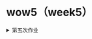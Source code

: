 # wow5（week5）
<details><summary>第五次作业</summary>

## 图文呈现

### 学术圈对“未成年人犯罪”的关注，并不“象牙塔”！

10月20日，大连一10岁女孩小琪被同小区13岁男孩蔡某某杀害。蔡某某因未满14周岁，未达到法定刑事责任年龄，依法不予追究刑事责任。经公安机关批准，于10月24日依法对其进行收容教养。

因事态过于严重，无论现实生活还是网络空间，民众对此结果多表示不满。各界普遍将目光聚焦于法定的刑事责任年龄。恰逢未成年人保护法修法之年，此案也引发了各界对相关问题的讨论。<b>10月26日审议的预防未成年人犯罪法修订草案中，即包含学界和民间所呼吁的分级预防和细化教育矫治措施。</b>

面对此类事件，往往不缺来自学界的声音。但因学者们常常致力于学术，所发表意见、看法总被诟病“过于象牙塔①，难以贴合实际”。1999年11月1日起，首部《中华人民共和国预防未成年人犯罪法》正式实施。近20年来，我国学界对“未成年人犯罪”这一话题的关注度如何？学界对“未成年人犯罪”的关注点发生了怎样的沿革？<b>真的过于“象牙塔”吗？</b>

带着这些问题，笔者分析了1999年起至2018年底整整20年间中国知网（CNKI）文献关键词中包含“未成年人犯罪”和“刑事责任年龄”的中文文献的数据，试从文献发表量、文献关键词等角度来观学术视域下的“未成年人犯罪”。

- <b>20年来，学界对“未成年人犯罪”这一话题的关注并不缺位</b>

20年间，在关键词中含有“未成年人犯罪”的文献共有3754篇。相比于总共的3866篇，这20年间所发表的相关文献数量占比高达97.10%。由此可见，<b>近20年来学界对“未成年人犯罪”的关注度之高。</b>

当然，学界对该话题的关注度也并非呈逐年上升的态势，在2013年，相关文献发表数达到顶峰，为358篇。除此之外，在2001年、2008年、2016年分别达到小的高峰。

![image](https://github.com/wow-127/wow1/blob/master/%E4%B8%80%E5%9B%BE3.png)

2013年达到前所未有的峰值，跟业界的动态不无关系。2012年3月14日，第十一届全国人民代表大会第五次会议表决通过对《中华人民共和国刑事诉讼法》的修改；2012年10月26日第十一届全国人民代表大会常务委员会第二十九次会议完成对《中华人民共和国预防未成年人犯罪法》、《中华人民共和国未成年人保护法》的修正，三项法律均自2013年1月1日起施行。这三部法律的调整，极大程度上促成了2013年的文献高峰。笔者分析2013年的358篇文献，不难发现其中有多篇谈到《刑事诉讼法》中关于“未成年人犯罪”新增设的“附条件不起诉制度”。 

相比于对“未成年人犯罪”的讨论，学界对于“刑事责任年龄”的讨论则相对较少。但近年来，“未成年人犯罪”的恶性事件不断增多，如两年内已发生的3起“少年弑母案”，且逐渐呈现低龄化趋势，更多的学者认识到当前法律存在的漏洞，开始关注“刑事责任年龄”这一话题。通过知网数据可以观察到，2019年相关文献的发表量已超过2018年，知网预测值为“115”，或可迎来新的高峰。

由此可见，20年来，学界对于“未成年人犯罪”的关注一直处在与业界联动的状态，并未出现缺位。

- <b>20年来，学界对于“未成年人犯罪”的关注点并不偏颇</b>

<b>对于“未成年人犯罪”这一话题的关注度不缺失，只能说明学界“在场”，并不能说学界在“控场”，是否“象牙塔”还要看其关注点是否准确。</b>

在20年间发表的3754篇文献的所有关键词中，剔除“未成年人犯罪”，剔除出现频率低于30的关键词，得到如下的图表。从中可以清楚看到20年来学界对“未成年人犯罪”的关注多集中在“犯罪预防”“犯罪原因”“对策”等方面，这也是一直以来社会在“未成年人犯罪”这一议题上持续关注的几个方面。

![image](https://github.com/wow-127/wow1/blob/master/%E4%BA%8C%E5%9B%BE1.png)

在近来引起关注的“刑事责任年龄”、2011年列入《中华人民共和国刑法》的“社区矫正”、2013年起确立的“附条件不起诉”制度等议题方面，学界也紧跟时代发展，有着较多的研究。可以说，学界和业界一直保持着双向的互动。学界在“未成年人犯罪”这一话题的讨论中，关注原有议题的同时，也紧跟着业界的实践，关注新生的议题。关注点始终“在线”。

20年来，学界对“未成年人犯罪”的关注没有缺失，关注点一直“在线”。象牙塔视域下对“未成年人犯罪”的关注，也就不“象牙塔”了。


<b>注：</b>

①“象牙塔”：意为超脱现实社会，远离生活之外，躲进孤独舒适的个人小天地，凭借头脑从事写作活动。
  
## 过程步骤:

<b>1、信息、数据搜集</b>

整个信息、数据搜集大概分为三个步骤:

首先是在未确定选题方向的情况下，进行漫无目的地寻找。搜索各数据平台、门户网站，发现关于“未成年人犯罪”的数据非常少，较多的数据是出现在新闻报道中，且相对较为零散，不具有统一性。

由此便想着先确定选题，但在数据极少的情况下确定选题是很困难的，便想着通过搜集资料来拓展自己的视野同时拓宽思维。在以“未成年人犯罪”为关键词进行检索之后，查找了几篇相关的论文。之后便想到为什么不去知网上面找呢？相对来说其更丰富且更加权威。

在搜寻过程中，便观察到了知网上现成的数据，还有一些相对简单的可视化，突然想到之前看到过有专人所进行的文献统计研究，便想着要是能从文献的数据变化观测到“未成年人犯罪”的相关话题，或许也是一个不错的选题。由此便确定了知网这一数据来源，到我眼前的还是一个数据库。

<b>2、选题角度确立的过程</b>

在找到合适的数据库之后，我开始思考选题角度，围绕学术对“未成年人犯罪”的关注有什么值得一论呢？在解决这一问题之前，我先对知网的数据获取、内容检索、数据可视化进行了深度的学习了解。在这一过程中，我发现学界对于“未成年人犯罪”的讨论还是有一定规律可寻的。由此便想到从这些规律入手，来看学界对“未成年人犯罪”这一话题的讨论。进而聚焦到“学界”这个名词，“学界”有什么特殊的？我所知道的是常言学界的学者都是处在“象牙塔”之中。进而思考，学界在“未成年人犯罪”这一话题上也是如此吗？我要一探究竟，通过数据来看看学界是不是缺乏关注、是不是关注得不到位。

<b>3、数据分析和呈现的考虑与步骤</b>

-数据分析：知网数据已经有了一个比较清晰的数据库，我根据规范的检索步骤：选定“关键词”，以“未成年人犯罪”“刑事责任年龄”为关键词进行检索，剔除外文文献，从中截取了1999-2019年所需的数据，在数据清理过后进行分析。图二所需数据在知网平台也有相关统计，根据实际，人为剔除了“未成年人犯罪”这一超高频词汇以及频次低于30的短语词汇，在此基础上，也方便了可视化的呈现。

-数据可视化呈现：图片的主色调为：蓝色-红色-棕色，较为协调。

图一反映的是相关文献发表数量随年份的变化情况，用常规的折线图便可较好的呈现主要内容。同时把“未成年人犯罪”和“刑事责任年龄”放到一起讨论，可以形成整体的对比效果。通过标注峰值，也便于提炼出关键信息。

图二反映的是20年来相关文献的关注点，通过词频可视化可以清晰地看出重要的关注点。同时根据短语不同的含义进行三组分类，也便于观测出关键信息。

## 信息、数据来源：

1、中国知网（CNKI）：https://kns.cnki.net/kns/brief/default_result.aspx

2、谷歌搜索词条：

《中华人民共和国未成年人保护法》
中国人大网：http://www.npc.gov.cn/wxzl/gongbao/2013-02/25/content_1790872.htm

《中华人民共和国预防未成年人犯罪法》
中国人大网：http://www.npc.gov.cn/wxzl/gongbao/2000-12/07/content_5004741.htm

《中华人民共和国刑事诉讼法》
中国人大网：http://www.npc.gov.cn/wxzl/gongbao/2012-05/29/content_1728266.htm

3、澎湃新闻：https://thepaper.cn/newsDetail_forward_4791263
  
<details/>

# wow4（week4）
<details><summary>第四次作业</summary>

## 图文呈现

<b>上海实行生活垃圾分类回收，难在哪里？<b/>
                       
2019年1月31日，上海市十五届人大二次会议表决通过<b>《上海市生活垃圾管理条例》(以下简称《条例》)<b/>，并于7月1日正式开始实施。这意味着上海市生活垃圾全程分类迈入“法治时代”，由此也引起了全国各省市实行生活垃圾分类的连锁效应。给生活垃圾分类并合理回收处理，说起来容易，做起来却并不容易。<b>那么上海实行生活垃圾分类回收，难在哪里呢？<b/>

- <b>生活垃圾产生量大<b/>

生活垃圾能够顺利回收，有着主观和客观两方面的影响。主观层面，市民有没有垃圾分类回收的意识，有没有意识从源头来减少生活垃圾的产出？这些都对生活垃圾的回收带来影响。从统计层面来讲，市民有没有垃圾分类回收的意识，并没有统一的指标可以测量。但每年甚至每天的人均生活垃圾产出量却可以通过官方统计得到相应的数据。

通过分析2008至2017年上海市每年人均生活垃圾产出量，可以看出自2011年，上海市每年的人均生活垃圾产出量都在上升，且近两年上升明显。

![image](https://github.com/wow-127/Week1-zuoye/blob/master/2222.png)

以2017年的数据为例，上海市常住人口2418.33万人，全年产出生活垃圾900万吨，<b>每人每年产出生活垃圾约372Kg<b/>；与很早实行垃圾分类的日本首都东京都相比，东京都2017年常住人口（参与垃圾分类回收人员）为1362.70万人，全年产出生活垃圾441.7万吨，<b>每人每年产出生活垃圾约324Kg<b/>.，虽然差别不算太大，但整体上，2017年，上海每位市民比东京每位市民多产出垃圾96斤。由此看来，提升每位市民的环保意识，赶上这96斤垃圾的差距，还有很长一段路要走。

- <b>生活垃圾完全无害化处理仍较困难<b/>

除了垃圾产出环节，垃圾回收处理环节也是重要一环。分析国家统计局的垃圾清运数据，上海市2017年生活垃圾清运量为743.1万吨，生活垃圾无害化处理量也为743.1万吨，如此看来，上海市2017年生活垃圾无害化率为100%，在全国名利前茅，甚至超过其他几个直辖市。但是，上海市市容管理局统计的2017年生活垃圾产出总量为900万吨。国家统计局标准认为“生活垃圾产生量不易取得，可用清运量代替”，如果双方数据均可靠，可以理解为有156.9万吨垃圾并未进行最终的无害化处理。以此标准计算，2017年上海市生活垃圾无害化率仅为<b>82.6%<b/>，同时期的东京，生活垃圾在经过多次回收处理后，无害化处理率可达<b>99.9%<b/>。

![image](https://github.com/wow-127/Week1-zuoye/blob/master/1111.jpg)

据最新统计数据，上海市共有15个大型生活垃圾无害化处理厂，基本满足上海市整体的生活垃圾无害化处理。截止2017年底，共有32247处生活垃圾收集点，可用盛废物箱86246个，随着垃圾分类开始“定时定点”，生活垃圾收集点、废物箱或有减少趋势。垃圾分类的开展，就要淘汰或改造原本的垃圾转运车，上海市现已投放干垃圾车辆4000台，湿垃圾专用车920台，有害垃圾专用车16台。垃圾分类工作做好了，后期垃圾分类处理也要跟得上，这就需要在垃圾分类处理的硬件上下功夫了。只有这样，上海市实现生活垃圾完全无害化才有可能。

<b>注：<b/>
- 本条例所称的生活垃圾，是指在日常生活中或者为日常生活提供服务的活动中产生的固体废弃物以及法律、行政法规规定视为生活垃圾的固体废弃物。

- 生活垃圾清运量 指报告期收集和运送到各生活垃圾处理厂(场)和生活垃圾最终消纳点的生活垃圾数量。生活垃圾指城市日常生活或为城市日常生活提供服务的活动中产生的固体废物以及法律行政规定的视为城市生活垃圾的固体废物。包括：居民生活垃圾、商业垃圾、集市贸易市场垃圾、街道清扫垃圾、公共场所垃圾和机关、学校、厂矿等单位的生活垃圾。

- 生活垃圾无害化处理率 指报告期生活垃圾无害化处理量与生活垃圾产生量的比率。在统计上，由于生活垃圾产生量不易取得，可用清运量代替。计算公式为：

- 每年人均生活垃圾产出量 = 每年生活垃圾产出量 / 每年常住人口

## 数据来源：

1、《2018年上海统计年鉴》，上海市统计局
链接：http://tjj.sh.gov.cn/html/sjfb/201901/1003014.html

2、《2018年中国统计年鉴》，国家统计局
链接：http://www.stats.gov.cn/tjsj/ndsj/2018/indexch.htm

3、《日本的废物处理（平成29年度版）》，日本统计局
链接：http://www.stat.go.jp/

4、垃圾分类硬件设备——上海市市容管理局

## 参考资料：
1、《上海市生活垃圾管理条例》
链接：http://www.shanghai.gov.cn/nw2/nw2314/nw2319/nw12344/u26aw58275.html

2、《日本垃圾分类手册》
链接：https://m.book118.com/html/2018/0804/5234313021001304.shtm

3、上海垃圾分类执法三周数据出炉  看看新闻
链接：http://m.kankanews.com/n/1_8929064.html?utm_source=Baidu

4、2019年上半年上海市垃圾分类发展现状分析  中国产业信息网
链接：https://m.chyxx.com/view/787497.html


## 数据收集过程：

数据收集的过程大致是跟着选题的思路来的。提到垃圾，最先想到的便是“<b>上海垃圾分类<b/>”，因此有意要做一个关于垃圾分类的选题。但国内垃圾分类刚刚实行不久，相关的统计数据并不全面，便想到找一个国外实行垃圾分类较好的、跟上海有一定可比性的城市来做对比。日本刚好合适，因此最先去日本国家统计局找了关于“垃圾”的一些数据库，通过“时间”“关键词：垃圾”的分类筛选，找到最新的数据库是《日本的废物处理（平成29年度版）》，也即2017年度的数据。官网可以方便的下载PDF文档，下载之后通过软件进行转译，通篇阅读后，选取其中统计的东京都的数据进行分析。

接着查找国内的数据，先通过“垃圾”作为关键词进行检索。在国家统计局网站，关于“垃圾”的数据仅有《中国统计年鉴》中“资源与环境”部分有关于生活垃圾的少量数据；考虑到选题从“上海垃圾分类”切入，因此又前往上海市统计局进行相关数据的查询，以“垃圾”作为关键词，最先得到的是关于“垃圾分类”的新闻资讯还有关于居民进行“垃圾分类”满意度调查的文件，并无关于“垃圾”的相关数据库，进而翻阅《2018年上海统计年鉴》，才在其中找到关于生活垃圾和人口的部分数据。在Excel中进行关键数据的手动录入，进行相关的清理分析，得到需要的源数据。同时，在谷歌浏览器以“上海市垃圾分类数据”为关键词进行检索，得到关于上海市垃圾分类的一些新闻报道，通过其中引用的一些数据，找到源数据，如“干湿垃圾清运量”、“干湿垃圾车的投放量”等等。

期间也查看了纽约市政府网站，寻找关于垃圾分类回收的相关数据，不过此部分数据并未用上。

整个数据搜集过程，也让我发现，可能真的是因为实行垃圾分类回收时间比较久，日本统计局在垃圾回收方面，每年有着专门的年度报告，而我国在这方面还相对欠缺，相关数据统计略显粗糙。

## 数据分析和呈现步骤：

数据分析的过程大致跟着选题中想要探讨的问题延伸开来。上海市垃圾分类引起了很大的关注度，希望能够通过数据告诉读者上海市垃圾分类还要往哪些方面努力。

《2018年上海统计年鉴》有近30年来每年的生活垃圾统计数据，但是垃圾总量的变化多与每年常住人口的数量有关，便想到再从年检中找到关于人口的数据，截取近10年的数据，也即2008~2017年，将两个数据录入到excel表格中，通过计算得到每年人均生活垃圾产出量，这一数据相对来说更具有代表性，且与日本东京的数据具有可对比性。这一数据较为简单，通过图表呈现每年的数据走势即可，将源数据导入Tableau，利用它生成了正文的图一。

垃圾分类工作，一个是最初产出垃圾的环节，另一个则是回收处理垃圾的环节。整个数据搜集下来，关于上海市垃圾分类的数据并不多，《2018年中国统计年鉴》有各省、自治区、直辖市的生活垃圾无害化处理的相关数据，便考虑通过此数据来分析上海市生活垃圾处理的现状，但分析过程中，笔者发现上海市市容管理局和国家统计局统计的数据有些出入，通过分析统计指标，可以看出两者应均为真实数据，国家统计局选择了较为保守的“生活垃圾清运量”来代替“生活垃圾产生量”，上海市市容管理局则采用了后者。在数据呈现过程中，选择了“生活垃圾无害化处理率”这一指标，因为其有可比性。最初尝试使用矩形树图呈现这一数据，但因为数据间的差距较小，通过颜色不易进行区分，便最终尝试通过扇形玫瑰图来呈现，呈现国家统计局的数据，上海的无害化处理名列前茅，通过扇形玫瑰图可以清晰地看出这一趋势。但实际数据与日本东京相比，还有较大差距，这一部分数据在文字分析中进行了呈现。

除了图表呈现之外，生活垃圾清运设备方面的数据相对较为零散，但又是解释本题不可缺少的部分，便在文字中进行了呈现。


## 选择报道角度的思考过程：

“垃圾分类”这个词在今年算是比较火的。上海市垃圾分类的开展，引起了全国各省市的连锁反应，纷纷开始实行垃圾分类。可以说上海市是目前大城市中垃圾分类工作做得最好的，但往往“只有更好，没有最好”。笔者便思考“上海市垃圾分类回收工作，还有怎么变得更好呢？或者说现在在哪些方面存在欠缺呢？”想要回答这一问题，便要考虑到垃圾分类回收工作的全过程。从市民开始垃圾分类到分类的垃圾得到有效处理，每一环节都至关重要。市民层面，垃圾分类回收的意识不好通过数据进行呈现，但扔垃圾的数量是可以测量的，垃圾越多，垃圾分类的工作量就越大，这些还都是主观层面的问题；接着垃圾得到初步回收，生活垃圾清运、垃圾无害化处理，每个环节都需要完备的硬件配套设施。一方面可以通过实际统计的硬件数量进行呈现，另一方面通过最终的“生活垃圾无害化处理率”可以反映出当前上海的生活垃圾无害化处理能力，这算是生活垃圾分类的最终端，只有这一环节完备，生活垃圾分类才能真正发挥其价值。

当然，只谈上海市垃圾分类并不能说明太多问题，便想着跟当前世界上垃圾分类工作做得比较好的一些城市做对比，来看看上海市垃圾分类在哪些方面还可以进一步完善。因为日本垃圾分类工作实行较早，现已十分成熟，且东京虽没有上海人口多，但都称得上是国际大都市，人口构成也相近。

由此，便可以比较清晰的来回答题目中提到的问题：“上海实行生活垃圾分类回收，难在哪里？”

<details/>

# wow3（week3）
<details><summary>第三次作业</summary>
  
## Kaggle公开数据集：LGBT_Survey_DailyLife

- 链接：
https://www.kaggle.com/ruslankl/european-union-lgbt-survey-2012

- 数据集说明：

FRA（基本权利局）进行了一项<b>在线调查</b>，以确定居住在欧洲联盟和克罗地亚的女同性恋，男同性恋，双性恋和变性者（LGBT）人如何体验其基本权利的实现。调查产生的证据将支持制定更有效的法律和政策，以打击歧视，暴力和骚扰，改善全社会的平等待遇。在2009年第一份FRA报告关于基于性取向或性别认同的恐同症和歧视的FRA报告之后，这种在整个欧盟范围内进行调查的需求变得显而易见，因为该报告强调了缺乏可比数据。然后，欧盟委员会要求FRA收集整个欧盟在此问题上的可比数据。 FRA以在线调查的形式组织了数据收集，涵盖了所有欧盟成员国和克罗地亚。受访者年龄在18岁以上，并且匿名地将自己标识为女同性恋，男同性恋，双性恋或变性者。该调查已于2012年4月至7月在线提供所有23种欧盟官方语言（爱尔兰除外）以及加泰罗尼亚语，克罗地亚语，卢森堡语，俄语和土耳其语的可用信息。共有93,079名LGBT人员完成了调查。 FRA内部专家设计了这项调查，该调查由盖洛普（Gallup）实施，盖洛普是大规模调查的市场领导者之一。此外，包括ILGA-欧洲（欧洲国际女同性恋，男同性恋，双性恋，跨性别者和跨性别者协会地区）和跨性别者欧洲组织（TGEU）在内的民间社会组织提供了有关如何以最佳方式对待LGBT人群的建议。

## 数据处理说明：

本次我主要就样本的“CountryCode”和“subset：Bisexual men、	Bisexual women、	Gay	Lesbian、	Transgender”两个基本属性进行了分析，即各个国家或地区的样本中LGBT的具体分布。

## 使用工具及使用体会：

### Excel：

- 数据透视表：

![image](https://github.com/wow-127/Week1-zuoye/blob/master/1.png)

- 可视化呈现：面积堆叠图and条形堆叠图

![image](https://github.com/wow-127/Week1-zuoye/blob/master/2.png)
![image](https://github.com/wow-127/Week1-zuoye/blob/master/3.png)

- 使用体会：
Excel:生成条形堆叠图and面积堆叠图

* 优点:使用Excel最直观的感受是它很方便数据分析，在分析过程中利用<b>数据透视表</b>，得到想要的数据列表。在可视化方面，Excel可以直接根据数据生成图表，得到直观的可视化图片，也可根据具体内容设计图表、标题等。
* 缺点:可视化的图表不够美观，配色和图表形式缺乏美感；且可以可视化的图表类型并不多，都是最基本的折线图、条形图等。本次可视化呈现，在Excel里能比较好呈现的便是条形堆叠图和面积堆叠图。

### tableau（国外）:

- 可视化呈现：矩形树图

![image](https://github.com/wow-127/Week1-zuoye/blob/master/4.png)

- 使用体会：
使用tableau生成矩形树图，这是我首次使用这个可视化工具，直观感受是这个工具好强大。利用这个工具，一方面可以直接把源数据全部导入，在数据分析方面十分便捷；另一方面，在数据可视化方面，有着多种多样的呈现图表，其中比较吸引我的是地图呈现和一些比较新颖的图。但由于首次使用，对有些功能还不是特别熟悉，比如调整图中的标签大小等。考虑到本次我要做的是样本中国家地区和LGBT人群的分布情况，在LGBT的子集中，需要在图表中<b>既呈现出属性又呈现出数值</b>。tableau中十分人性化的设置了这个选项栏，然后我试着尝试使用比较新颖的矩形树图来呈现两者之间的关系，但是因为各数据间差异不算大，所以可视化效果虽然好看但对于内容的表达不是特别清晰。

* 优点：便于数据分析和呈现数据可视化
* 缺点：有使用期限，这一点不太好。

### Hanabi

- 可视化呈现：桑基图

![image](https://github.com/wow-127/Week1-zuoye/blob/master/5.jpg)

- 使用体会
Hanabi是比较早就知道的一个国内的可视化工具，对其比较了解。考虑到我打算呈现的数据关系，采用了桑基图。可以直观的看出，在这次的在线调查中，样本中LGBT人数控制的还是比较合理的。

* 优点：在数据可视化方面，可以呈现出比较美观且合理的图表
* 缺点：难以在工具中完成数据分析，对于数据的整洁性要求比较高，很多情况下，这个可视化工具要结合Excel或spss等数据分析工具来完成可视化的工作。

</details>

# wow2（week2）
<details><summary>第二次作业</summary>
  # 我国有哪些关于公共数据开放的条例或法规？
- 1.《上海市公共数据开放暂行办法》
信源：上海市人民政府网站

链接：http://www.shanghai.gov.cn/nw2/nw2314/nw2319/nw2407/nw45024/u26aw62638.html
- 2.《贵阳市大数据安全管理条例》
信源：贵阳市人大常委会办公厅官网

链接：https://www.gysrd.gov.cn/News_show.aspx?xid=3&lmid=203&&nid=8667

- 3.《全国人大常委会关于加强网络信息保护的决定》
信源：中国人大网

链接：http://www.npc.gov.cn/wxzl/gongbao/2013-04/16/content_1811077.htm

- 4.《电信和互联网用户个人信息保护规定》
信源：中华人民共和国工业和信息化部官网

链接：http://www.miit.gov.cn/n1146295/n1652858/n7280902/c3554785/content.html

- 5.《促进大数据发展行动纲要》
信源：中国政府网-国务院

链接：http://www.gov.cn/zhengce/content/2015-09/05/content_10137.htm

- 6.《中华人民共和国网络安全法》
信源：中国人大网

链接：http://www.npc.gov.cn/npc/c30834/201611/270b43e8b35e4f7ea98502b6f0e26f8a.shtml

- 7.《国家网络空间安全战略》
信源：中共中央网络安全和信息化委员会办公室

链接：http://www.cac.gov.cn/2016-12/27/c_1120195926.htm

- 8.《中华人民共和国政府信息公开条例》
信源：中国政府网-国务院

链接：http://www.gov.cn/zhengce/content/2019-04/15/content_5382991.htm

- 9.贵州省人民政府印发《关于加快大数据产业发展应用若干政策的意见》、《贵州省大数据产业发展应用规划纲要(2014—2020年)》的通知（黔府发〔2014〕5号）
信源：贵州省人民政府官网

链接：http://www.guizhou.gov.cn/zwgk/zcfg/szfwj_8191/qff_8193/201709/t20170925_821985.html

# 国内外有哪些数据开放平台？
- 1.中华人民共和国国家统计局及各省统计局
囊括各类政府数据

链接：http://www.stats.gov.cn/

- 2.中国互联网络信息中心（CNNIC）
关于互联网的相关数据，基本在这里都可以找到，且比较权威

链接：http://www.cnnic.net.cn/

- 3.阿里指数
最权威的电商行业价格、供应、采购趋势分析平台

链接：http://index.1688.com/

- 4.微博媒体矩阵势力榜
评估不同矩阵团体之间的媒体微博账号，比较权威

链接：https://v6.bang.weibo.com/xmt

- 5.艾瑞网
聚合互联网数据资讯

链接：http://www.iresearch.cn/mindex.shtml

- 6.世界各国经济指标
囊括世界各国的各类经济指标。在涉及到国家区域间的数据对比时，值得参考。

链接：https://zh.tradingeconomics.com/indicators

- 7.Data World
注册登录后可以直接搜索，有来自全世界比较丰富的数据

链接：https://data.world/

- 8.World Bank Open Data
除了提供数据外，还有交互呈现

链接：https://data.worldbank.org/

# 2012-2018年我国各季度GDP增速

- 统计指标：国内生产总值当季值（亿元）

- 数据页面：

![image](https://github.com/wow-127/Week1-zuoye/blob/master/36ebfabce47ce08c82f0bbcb205f40f.png)

![image](https://github.com/wow-127/Week1-zuoye/blob/master/2cb67cde3ae1b143eca24403eff30c4.png)

![image](https://github.com/wow-127/Week1-zuoye/blob/master/fa8d686f970671f64af78b0ba5f743a.png)

![image](https://github.com/wow-127/Week1-zuoye/blob/master/d3992088d71e200e64db79507cb103f.png)

![image](https://github.com/wow-127/Week1-zuoye/blob/master/cdd74d751079567dd309a033c9e2db4.png)

![image](https://github.com/wow-127/Week1-zuoye/blob/master/b6a6f02a52073e9a8cfd6f97717f181.png)

![image](https://github.com/wow-127/Week1-zuoye/blob/master/97f725011c7c03b896d4f8ee093031b.png)

![image](https://github.com/wow-127/Week1-zuoye/blob/master/534582dde6c14b24f1e10731b20526c.png)

![image](https://github.com/wow-127/Week1-zuoye/blob/master/3c14c0c1e82e0b6c0ced48bf2901e5a.png)


- 计算步骤：

2012-2013年第一季度：
（2013第一季度值-2012年第一季度值）/2012第一季度值

以此类推，即可

- 答案：

![image](https://github.com/wow-127/Week1-zuoye/blob/master/36ebfabce47ce08c82f0bbcb205f40f.png)

可视化呈现：
![image](https://github.com/wow-127/Week1-zuoye/blob/master/4626938b4e491b52c3fc435e1eb2566.png)

</details>


# wow(week1)
<details><summary>第一次作业</summary>
## 作业1-个人数据及手绘图片

### 个人每日消费数据

- 日期  时间（24h）	 金额	 类别
- 2019/9/23 7:47	     2.00 	食品
- 2019/9/23	9:47	     12.00 	食品
- 2019/9/23	12:05	    19.00 	食品
- 2019/9/23	15:11	     0.20 	打印
- 2019/9/23	15:32	2.00 	食品
- 2019/9/23	18:36	27.00 	食品
- 2019/9/24	12:17	15.00 	食品
- 2019/9/24	12:44	3.00 	购买流量
- 2019/9/25	9:52	2.00 	食品
- 2019/9/25	12:05	18.00 	食品
- 2019/9/25	15:16	30.00 	手机充值
- 2019/9/25	20:14	27.00 	食品
- 2019/9/26	12:19	28.50 	 食品
- 2019/9/26	13:05	1.00 	打印
- 2019/9/26	20:36	48.00 	食品
- 2019/9/27	0:38	5.50 	洗衣服
- 2019/9/27	11:56	10.00 	食品
- 2019/9/27	16:52	20.00 	转账
- 2019/9/27	22:14	46.00 	食品
- 2019/9/28	0:24	20.00 	转账
- 2019/9/28	9:54	1.00 	单车
- 2019/9/28	11:18	19.00 	食品
- 2019/9/28	20:41	55.00 	食品
- 2019/9/28	21:04	256.00 	火车票
- 2019/9/29	11:57	18.00 	食品
- 2019/9/29	13:41	1.50 	食品
- 2019/9/29	20:16	21.00 	食品

可视化图片：

![avatar](https://github.com/wow-127/wow1/blob/master/%E5%8F%AF%E8%A7%86%E5%8C%961.png)

# 数据搜集记录及感想

* 本次我收集的数据是一周内我个人的消费数据。最初，我打算选择自己的起床的时间的数据，收集两天之后觉得这个数据并不客观，因为在知道自己在收集数据的前提下，我有意把自己的起床时间限定在整点，同时控制自己的起床时间，这样一来，收集的数据并不能反映真实的我。

* 进而我转向收集自己的消费数据。一方面，消费数据是我自己创造出来的，真实可靠；另一方面，我不使用现金，所有的消费数据在“微信支付”“支付宝”“京东电商”等平台都有详细的账单记录，包括时间、商家、具体金额等。这样，我可以方便的对自己的消费数据进行汇总。由此我收集了自己9月23日-9月29日的个人消费数据，包括日期、具体时间、消费金额、消费类别（如上）。

* 在收集完源数据后，我开始思考如何将这些收集到的数据在一个可视化图表中呈现出来，在此期间我参考了Dear Data上的一些可视化作品，它们简单而美观。然后我开始思考，通过可视化我想要表达什么内容，且能够让观者一目了然。这时候我想到了“恩格尔系数”，作为一名大学生，我的“恩格尔系数”应该蛮高的，在这个图里我要通过消费金额反映出来我大部分钱都花在了“食品”上。其次，既然我大部分钱都花在了吃上，那么我的吃饭时间规律吗？是不是到了饭点我都去吃饭了？这个图里或许可以通过具体时间反映出来。带着这两个可视化呈现的目标，我进行了如上图的可视化设计，在一张二维图表中，包含了四个方面的信息，将所有搜集到的数据都包含进去，且想要表达的内容一目了然，这或许可以叫做“降维”？

* 从图中可以看出，除了给手机充值和为他人转账，我大部分钱都花在了吃上。在吃饭时间上，一般情况下不吃早饭；午饭时间相对规律，且花费金额较少。晚饭时间较为混乱，且花费金额较多。这个图表中圆的颜色或许用半透明的不同颜色区分效果更好，可视化呈现更加明显，因为绘制过程中没有彩笔，只通过黑白填充进行了简易区分。

* 在可视化结束后，我开始思考，个人的消费数据其实某种程度上可以反映一个人的生活消费习惯，也可以反映出一个人的经济水平。如果个人数据被泄漏，可能会有一些安全隐患。（比如实行精准诈骗等）

# 你认为在日常生活中，哪些数据是被搜集的？被谁搜集了？

* 从上文我搜集的个人消费数据出发，在大的方面，其实自己在“微信”“支付宝”“京东”等平台的消费记录，相关公司都会进行收集。通过分析我们的消费数据，获知我们的消费习惯，进而进行准确“投喂”。例如我在京东上搜索“羽毛球拍”关键词，在查看几个商家之后，之后几天京东界面每天给我推送羽毛球拍相关内容；今年暑假有机会对阿里巴巴总部进行了参观，它们的数据大屏让我叹为观止。通过淘宝交易数据，大屏上清晰的显示“河北省女性消费前三：皮包、内衣...”。这些单个的数据看不出什么，但是汇总成大数据，则具有极高的研究和可利用价值。

* 除了消费，我们的社交媒体数据也在被收集。以“抖音”短视频为例，在看过一两条关于某一内容的视频之后，接下来几天“抖音”天天推同质化视频，通过数据收集，在经过精准的算法投放，“抖音”后台投其所好，加快个人“信息茧房”的形成。

* 观照身边，个人数据也在无时无刻不被收集。学校在建立“数字化校园”的过程中，对我们的各项数据进行收集。如若学校的数字系统不够安全，我们的大量信息会被泄漏。在班级里，也常常统计无课表、姓名班级学号生日电话身份证号等内容。不管自愿不自愿，信息都被收集走，且有时不知用途。再者，有些时候朋友圈经常会有一些关于心理测试的H5等等，在收集外在数据（年龄、性别）之余，某种程度上这也在收集个人的“抽象”数据（价值观、心理状态等）。

* 总的来看，在不论我们知情不知情、自愿不自愿的情况下，商业机构、政府部门、学校、身边的人都在收集着我们的数据。

</details>
